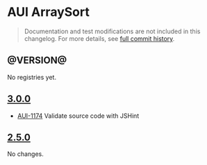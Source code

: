 # AUI ArraySort

> Documentation and test modifications are not included in this changelog. For more details, see [full commit history](https://github.com/liferay/alloy-ui/commits/master/src/aui-arraysort).

## @VERSION@

No registries yet.

## [3.0.0](https://github.com/liferay/alloy-ui/releases/tag/3.0.0)

* [AUI-1174](https://issues.liferay.com/browse/AUI-1174) Validate source code with JSHint

## [2.5.0](https://github.com/liferay/alloy-ui/releases/tag/2.5.0)

No changes.